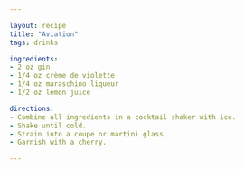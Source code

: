 ```yaml
---

layout: recipe
title: "Aviation"
tags: drinks

ingredients:
- 2 oz gin
- 1/4 oz crème de violette
- 1/4 oz maraschino liqueur
- 1/2 oz lemon juice

directions:
- Combine all ingredients in a cocktail shaker with ice.
- Shake until cold.
- Strain into a coupe or martini glass.
- Garnish with a cherry.

---
```

